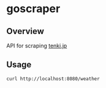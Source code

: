 # goscraper

## Overview

API for scraping [tenki.jp](https://tenki.jp/forecast/3/16/4410/13112/)

## Usage

```
curl http://localhost:8080/weather
```

